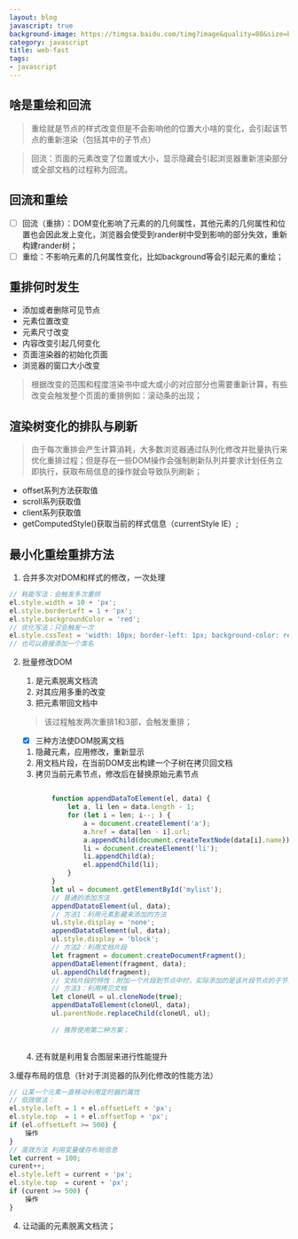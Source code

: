 ```yaml
---
layout: blog
javascript: true
background-image: https://timgsa.baidu.com/timg?image&quality=80&size=b9999_10000&sec=1514897300420&di=98b95608be22799574c540dcb1d23ea2&imgtype=0&src=http%3A%2F%2Fpic.92to.com%2F201612%2F14%2F2016128110105715.jpg
category: javascript
title: web-fast
tags:
- javascript
---
```

## 啥是重绘和回流
> 重绘就是节点的样式改变但是不会影响他的位置大小啥的变化，会引起该节点的重新渲染（包括其中的子节点）

> 回流：页面的元素改变了位置或大小，显示隐藏会引起浏览器重新渲染部分或全部文档的过程称为回流。

## 回流和重绘
- [ ] 回流（重排）：DOM变化影响了元素的的几何属性，其他元素的几何属性和位置也会因此发上变化，浏览器会使受到rander树中受到影响的部分失效，重新构建rander树；
- [ ] 重绘：不影响元素的几何属性变化，比如background等会引起元素的重绘；

## 重排何时发生
- 添加或者删除可见节点
- 元素位置改变
- 元素尺寸改变
- 内容改变引起几何变化
- 页面渲染器的初始化页面
- 浏览器的窗口大小改变
> 根据改变的范围和程度渲染书中或大或小的对应部分也需要重新计算，有些改变会触发整个页面的重排例如：滚动条的出现；

## 渲染树变化的排队与刷新

> 由于每次重排会产生计算消耗，大多数浏览器通过队列化修改并批量执行来优化重排过程；但是存在一些DOM操作会强制刷新队列并要求计划任务立即执行，获取布局信息的操作就会导致队列刷新；

- offset系列方法获取值
- scroll系列获取值
- client系列获取值
- getComputedStyle()获取当前的样式信息（currentStyle IE）;

## 最小化重绘重排方法

1. 合并多次对DOM和样式的修改，一次处理

```javascript
// 耗能写法：会触发多次重排
el.style.width = 10 + 'px';
el.style.borderLeft = 1 + 'px';
el.style.backgroundColor = 'red';
// 优化写法；只会触发一次
el.style.cssText = 'width: 10px; border-left: 1px; background-color: red;';
// 也可以直接添加一个类名
```

2. 批量修改DOM
    1. 是元素脱离文档流
    2. 对其应用多重的改变
    3. 把元素带回文档中
    
    > 该过程触发两次重排1和3部，会触发重排；

    - [x] 三种方法使DOM脱离文档
    
    1. 隐藏元素，应用修改，重新显示
    2. 用文档片段，在当前DOM支出构建一个子树在拷贝回文档
    3. 拷贝当前元素节点，修改后在替换原始元素节点
        ```javascript
        
            function appendDataToElement(el, data) {
                let a, li len = data.length - 1;
                for (let i = len; i--; ) {
                    a = document.createElement('a');
                    a.href = data[len - i].url;
                    a.appendChild(document.createTextNode(data[i].name));
                    li = document.createElement('li');
                    li.appendChild(a);
                    el.appendChild(li);
                }
            }
            let ul = document.getElementById('mylist');
            // 普通的添加方法
            appendDatatoElement(ul, data);
            // 方法1：利用元素影藏来添加的方法
            ul.style.display = 'none';
            appendDatatoElement(ul, data);
            ul.style.display = 'block';
            // 方法2：利用文档片段
            let fragment = document.createDocumentFragment();
            appendDataElement(fragment, data);
            ul.appendChild(fragment);
            // 文档片段的特性：附加一个片段到节点中时，实际添加的是该片段节点的子节点；
            // 方法3：利用拷贝文档
            let cloneUl = ul.cloneNode(true);
            appendDataToElement(cloneUl, data);
            ul.parentNode.replaceChild(cloneUl, ul);
            
            // 推荐使用第二种方案；
            
        ```
    4. 还有就是利用复合图层来进行性能提升
    
3.缓存布局的信息（针对于浏览器的队列化修改的性能方法）

```javascript
// 让某一个元素一直移动利用定时器的属性
// 低效做法：
el.style.left = 1 + el.offsetLeft + 'px';
el.style.top  = 1 + el.offsetTop + 'px';
if (el.offsetLeft >= 500) {
    操作
}
// 高效方法 利用变量缓存布局信息
let current = 100;
curent++;
el.style.left = current + 'px';
el.style.top  = curent + 'px';
if (curent >= 500) {
    操作
}
```
4. 让动画的元素脱离文档流；

